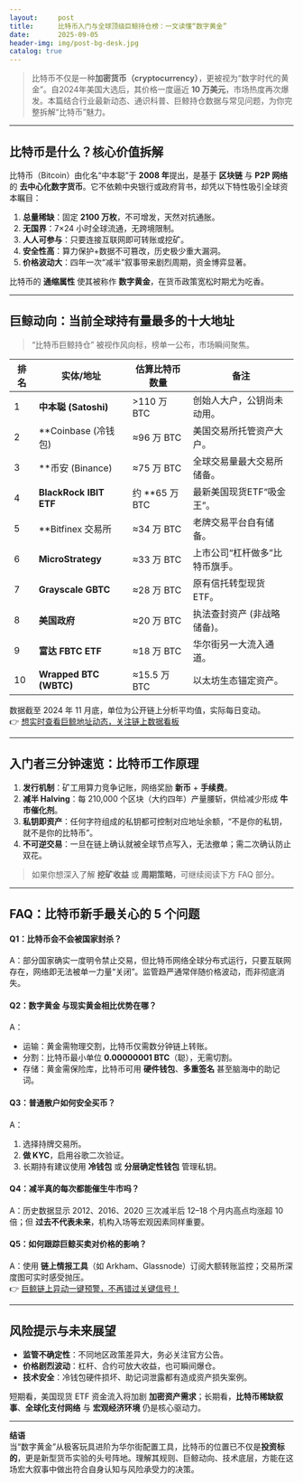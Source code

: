 ```yaml
---
layout:     post
title:      比特币入门与全球顶级巨鲸持仓榜：一文读懂“数字黄金”
date:       2025-09-05
header-img: img/post-bg-desk.jpg
catalog: true
---
```


> 比特币不仅是一种**加密货币（cryptocurrency）**，更被视为“数字时代的黄金”。自2024年美国大选后，其价格一度逼近 **10 万美元**，市场热度再次爆发。本篇结合行业最新动态、通识科普、巨鲸持仓数据与常见问题，为你完整拆解“比特币”魅力。

---

## 比特币是什么？核心价值拆解

比特币（Bitcoin）由化名“中本聪”于 **2008 年**提出，是基于 **区块链** 与 **P2P 网络** 的 **去中心化数字货币**。它不依赖中央银行或政府背书，却凭以下特性吸引全球资本瞩目：

1. **总量稀缺**：固定 **2100 万枚**，不可增发，天然对抗通胀。  
2. **无国界**：7×24 小时全球流通，无跨境限制。  
3. **人人可参与**：只要连接互联网即可转账或挖矿。  
4. **安全性高**：算力保护+数据不可篡改，历史极少重大漏洞。  
5. **价格波动大**：四年一次“减半”叙事带来剧烈周期，资金博弈显著。  

比特币的 **通缩属性** 使其被称作 **数字黄金**，在货币政策宽松时期尤为吃香。

---

## 巨鲸动向：当前全球持有量最多的十大地址

> “比特币巨鲸持仓” 被视作风向标，榜单一公布，市场瞬间聚焦。

| 排名 | 实体/地址                  | 估算比特币数量 | 备注                          |
|------|-----------------------------|-----------------|-------------------------------|
| 1    | **中本聪 (Satoshi)**        | >110 万 BTC     | 创始人大户，公钥尚未动用。    |
| 2    | **Coinbase (冷钱包)         | ≈96 万 BTC      | 美国交易所托管资产大户。      |
| 3    | **币安 (Binance)           | ≈75 万 BTC      | 全球交易量最大交易所储备。    |
| 4    | **BlackRock IBIT ETF**      | 约 **65 万 BTC  | 最新美国现货ETF“吸金王”。     |
| 5    | **Bitfinex 交易所          | ≈34 万 BTC      | 老牌交易平台自有储备。        |
| 6    | **MicroStrategy**          | ≈33 万 BTC      | 上市公司“杠杆做多”比特币旗手。 |
| 7    | **Grayscale GBTC**         | ≈28 万 BTC      | 原有信托转型现货 ETF。        |
| 8    | **美国政府**               | ≈20 万 BTC      | 执法查封资产 (非战略储备)。   |
| 9    | **富达 FBTC ETF**          | ≈18 万 BTC      | 华尔街另一大流入通道。        |
| 10   | **Wrapped BTC (WBTC)**      | ≈15.5 万 BTC    | 以太坊生态锚定资产。          |

数据截至 2024 年 11 月底，单位为公开链上分析平均值，实际每日变动。  
👉 [想实时查看巨鲸地址动态，关注链上数据看板](https://okxdog.com/)

---

## 入门者三分钟速览：比特币工作原理

1. **发行机制**：矿工用算力竞争记账，网络奖励 **新币** + **手续费**。  
2. **减半 Halving**：每 210,000 个区块（大约四年）产量腰斩，供给减少形成 **牛市催化剂**。  
3. **私钥即资产**：任何字符组成的私钥都可控制对应地址余额，“不是你的私钥，就不是你的比特币”。  
4. **不可逆交易**：一旦在链上确认就被全球节点写入，无法撤单；需二次确认防止双花。  

> 如果你想深入了解 **挖矿收益** 或 **周期策略**，可继续阅读下方 FAQ 部分。

---

## FAQ：比特币新手最关心的 5 个问题

#### Q1：比特币会不会被国家封杀？
A：部分国家确实一度明令禁止交易，但比特币网络全球分布式运行，只要互联网存在，网络即无法被单一力量“关闭”。监管趋严通常伴随价格波动，而非彻底消失。

#### Q2：**数字黄金** 与现实黄金相比优势在哪？
A：  
- 运输：黄金需物理交割，比特币仅需数分钟链上转账。  
- 分割：比特币最小单位 **0.00000001 BTC**（聪），无需切割。  
- 存储：黄金需保险库，比特币可用 **硬件钱包**、**多重签名** 甚至脑海中的助记词。

#### Q3：普通散户如何安全买币？
A：  
1) 选择持牌交易所。  
2) **做 KYC**，启用谷歌二次验证。  
3) 长期持有建议使用 **冷钱包** 或 **分层确定性钱包** 管理私钥。  

#### Q4：减半真的每次都能催生牛市吗？
A：历史数据显示 2012、2016、2020 三次减半后 12–18 个月内高点均涨超 10 倍；但 **过去不代表未来**，机构入场等宏观因素同样重要。

#### Q5：如何跟踪巨鲸买卖对价格的影响？
A：使用 **链上情报工具**（如 Arkham、Glassnode）订阅大额转账监控；交易所深度图可实时感受抛压。  
👉 [巨鲸链上异动一键预警，不再错过关键信号！](https://okxdog.com/)

---

## 风险提示与未来展望

- **监管不确定性**：不同地区政策差异大，务必关注官方公告。  
- **价格剧烈波动**：杠杆、合约可放大收益，也可瞬间爆仓。  
- **技术安全**：冷钱包硬件损坏、助记词泄露都有造成资产损失案例。  

短期看，美国现货 ETF 资金流入将加剧 **加密资产需求**；长期看，**比特币稀缺叙事**、**全球化支付网络** 与 **宏观经济环境** 仍是核心驱动力。

---

**结语**  
当“数字黄金”从极客玩具进阶为华尔街配置工具，比特币的位置已不仅是**投资标的**，更是新型货币实验的头号阵地。理解其规则、巨鲸动向、技术底层，方能在这场宏大叙事中做出符合自身认知与风险承受力的决策。